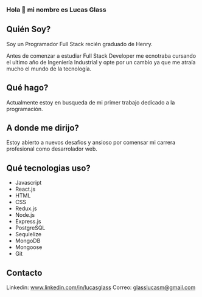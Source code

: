 ### Hola 👋 mi nombre es Lucas Glass

## Quién Soy?
Soy un Programador Full Stack recién graduado de Henry.

Antes de comenzar a estudiar Full Stack Developer me ecnotraba cursando el ultimo año de Ingeniería Industrial y opte por un cambio ya que me atraía mucho el mundo de la tecnología. 

## Qué hago?
Actualmente estoy en busqueda de mi primer trabajo dedicado a la programación. 

## A donde me dirijo?
Estoy abierto a nuevos desafios y ansioso por comensar mi carrera profesional como desarrolador web.

## Qué tecnologias uso?

- Javascript
- React.js
- HTML
- CSS
- Redux.js
- Node.js
- Express.js
- PostgreSQL
- Sequielize
- MongoDB
- Mongoose
- Git

## Contacto

Linkedin: www.linkedin.com/in/lucasglass
Correo: glasslucasm@gmail.com





<!--
**lmglass/lmglass** is a ✨ _special_ ✨ repository because its `README.md` (this file) appears on your GitHub profile.

Here are some ideas to get you started:

- 🔭 I’m currently working on ...
- 🌱 I’m currently learning ...
- 👯 I’m looking to collaborate on ...
- 🤔 I’m looking for help with ...
- 💬 Ask me about ...
- 📫 How to reach me: ...
- 😄 Pronouns: ...
- ⚡ Fun fact: ...
-->
